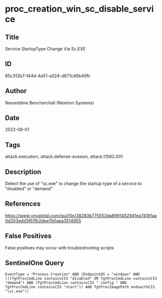 # proc_creation_win_sc_disable_service

## Title
Service StartupType Change Via Sc.EXE

## ID
85c312b7-f44d-4a51-a024-d671c40b49fc

## Author
Nasreddine Bencherchali (Nextron Systems)

## Date
2022-08-01

## Tags
attack.execution, attack.defense-evasion, attack.t1562.001

## Description
Detect the use of "sc.exe" to change the startup type of a service to "disabled" or "demand"

## References
https://www.virustotal.com/gui/file/38283b775552da8981452941ea74191aa0d203edd3f61fb2dee7b0aea3514955

## False Positives
False positives may occur with troubleshooting scripts

## SentinelOne Query
```
EventType = "Process Creation" AND (EndpointOS = "windows" AND (((TgtProcCmdLine containsCIS "disabled" OR TgtProcCmdLine containsCIS "demand") AND (TgtProcCmdLine containsCIS " config " AND TgtProcCmdLine containsCIS "start")) AND TgtProcImagePath endswithCIS "\sc.exe"))

```